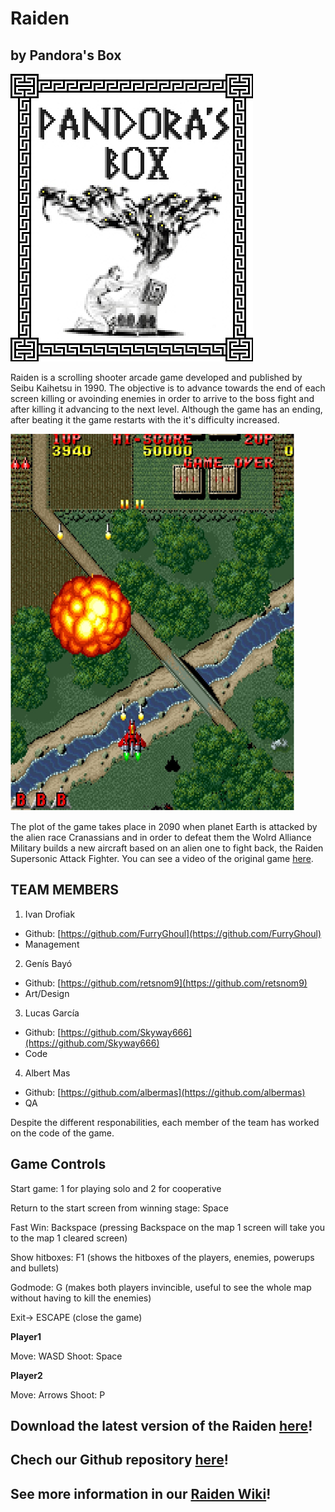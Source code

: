 # Raiden
## by Pandora's Box

![](https://github.com/FurryGhoul/prueba/blob/master/Logo/PB_Larger_Logo.jpg)

Raiden is a scrolling shooter arcade game developed and published by Seibu Kaihetsu in 1990. The objective is to advance towards the end of each screen killing or avoinding enemies in order to arrive to the boss fight and after killing it advancing to the next level. Although the game has an ending, after beating it the game restarts with the it's difficulty increased.

![](https://github.com/FurryGhoul/prueba/blob/master/raiden%20screenshoot1.jpg)

The plot of the game takes place in 2090 when planet Earth is attacked by the alien race Cranassians and in order to defeat them the Wolrd Alliance Military builds a new aircraft based on an alien one to fight back, the Raiden Supersonic Attack Fighter.
You can see a video of the original game [here](https://www.youtube.com/watch?v=1-5wjp4-RV8).

## TEAM MEMBERS

1. Ivan Drofiak
 - Github: [https://github.com/FurryGhoul](https://github.com/FurryGhoul)
 - Management


2. Genís Bayó
 - Github: [https://github.com/retsnom9](https://github.com/retsnom9)
 - Art/Design 


3. Lucas García
 - Github: [https://github.com/Skyway666](https://github.com/Skyway666)
 - Code 


4. Albert Mas
 - Github: [https://github.com/albermas](https://github.com/albermas)
 - QA

Despite the different responabilities, each member of the team has worked on the code of the game.

## Game Controls
Start game: 1 for playing solo and 2 for cooperative

Return to the start screen from winning stage: Space

Fast Win: Backspace (pressing Backspace on the map 1 screen will take you to the map 1 cleared screen)

Show hitboxes: F1 (shows the hitboxes of the players, enemies, powerups and bullets)

Godmode: G (makes both players invincible, useful to see the whole map without having to kill the enemies)

Exit-> ESCAPE (close the game)

**Player1**

Move: WASD
Shoot: Space

**Player2**

Move: Arrows
Shoot: P

## Download the latest version of the Raiden [here](https://github.com/FurryGhoul/Pandoras_Box_Raiden/releases)!
## Chech our Github repository [here](https://github.com/FurryGhoul/Pandoras_Box_Raiden)!
## See more information in our [Raiden Wiki](https://github.com/FurryGhoul/Pandoras_Box_Raiden/wiki)!
